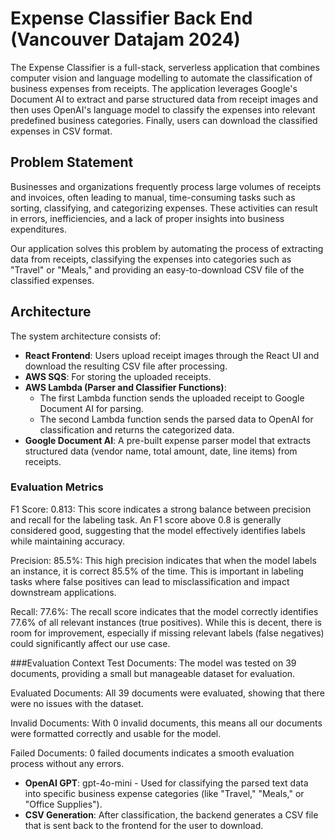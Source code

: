 # Expense Classifier Back End (Vancouver Datajam 2024)

The Expense Classifier is a full-stack, serverless application that combines computer vision and language modelling to automate the classification of business expenses from receipts. The application leverages Google's Document AI to extract and parse structured data from receipt images and then uses OpenAI's language model to classify the expenses into relevant predefined business categories. Finally, users can download the classified expenses in CSV format.

## Problem Statement

Businesses and organizations frequently process large volumes of receipts and invoices, often leading to manual, time-consuming tasks such as sorting, classifying, and categorizing expenses. These activities can result in errors, inefficiencies, and a lack of proper insights into business expenditures.

Our application solves this problem by automating the process of extracting data from receipts, classifying the expenses into categories such as "Travel" or "Meals," and providing an easy-to-download CSV file of the classified expenses.

## Architecture

The system architecture consists of:

- **React Frontend**: Users upload receipt images through the React UI and download the resulting CSV file after processing.
- **AWS SQS**: For storing the uploaded receipts.
- **AWS Lambda (Parser and Classifier Functions)**: 
  - The first Lambda function sends the uploaded receipt to Google Document AI for parsing.
  - The second Lambda function sends the parsed data to OpenAI for classification and returns the categorized data.
- **Google Document AI**: A pre-built expense parser model that extracts structured data (vendor name, total amount, date, line items) from receipts.
### Evaluation Metrics
F1 Score: 0.813: This score indicates a strong balance between precision and recall for the labeling task. An F1 score above 0.8 is generally considered good, suggesting that the model effectively identifies labels while maintaining accuracy.

Precision: 85.5%: This high precision indicates that when the model labels an instance, it is correct 85.5% of the time. This is important in labeling tasks where false positives can lead to misclassification and impact downstream applications.

Recall: 77.6%: The recall score indicates that the model correctly identifies 77.6% of all relevant instances (true positives). While this is decent, there is room for improvement, especially if missing relevant labels (false negatives) could significantly affect our use case.

###Evaluation Context
Test Documents: The model was tested on 39 documents, providing a small but manageable dataset for evaluation.

Evaluated Documents: All 39 documents were evaluated, showing that there were no issues with the dataset.

Invalid Documents: With 0 invalid documents, this means all our documents were formatted correctly and usable for the model.

Failed Documents: 0 failed documents indicates a smooth evaluation process without any errors.

- **OpenAI GPT**: gpt-4o-mini - Used for classifying the parsed text data into specific business expense categories (like "Travel," "Meals," or "Office Supplies").
- **CSV Generation**: After classification, the backend generates a CSV file that is sent back to the frontend for the user to download.




